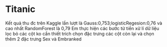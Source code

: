 # Titanic
Kết quả thu đc trên Kaggle lần lượt là Gauss:0,753;logisticRegesion:0,76 và cao nhất RandomForest là 0,79
Em thực hiện các bước từ tiền xử lí dữ liệu lọc bỏ các cột ko cần thiết trích chọn đặc trưng các cột còn lại và chọn thêm 2 đặc trưng Sex và Embranked
